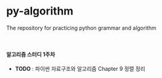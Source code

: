 # py-algorithm
The repository for practicing python grammar and algorithm

<br/>

#### 알고리즘 스터디 1주차

- **TODO** : 파이썬 자료구조와 알고리즘 Chapter 9 정렬 정리

